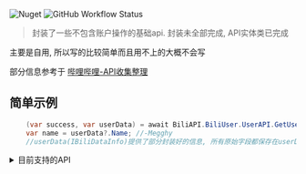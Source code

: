 ![Nuget](https://img.shields.io/nuget/v/BiliAPI?style=flat-square)  ![GitHub Workflow Status](https://img.shields.io/github/workflow/status/Megghy/BiliAPI/.NET?style=flat-square)
> 封装了一些不包含账户操作的基础api.
> 封装未全部完成, API实体类已完成

主要是自用, 所以写的比较简单而且用不上的大概不会写

部分信息参考于 [哔哩哔哩-API收集整理](https://github.com/SocialSisterYi/bilibili-API-collect)

## 简单示例

```csharp
    (var success, var userData) = await BiliAPI.BiliUser.UserAPI.GetUserData(10021741);
    var name = userData?.Name; //-Megghy
    //userData(IBiliDataInfo)提供了部分封装好的信息, 所有原始字段都保存在userData.Data里, 响应信息为userData.Root
```

<details>
    <summary>目前支持的API</summary>

    动态(转发动态, 视频动态, H5动态, 文字动态, 专栏动态, 图片动态, 音频动态
    
    用户发布的视频
    
    用户基本信息(勋章, 大会员, 直播间等
    
    查看视频信息
</details>
